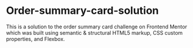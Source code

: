 # Order-summary-card-solution
This is a solution to the order summary card challenge on Frontend Mentor which was built using semantic &amp; structural HTML5 markup, CSS custom properties, and Flexbox.
